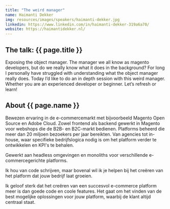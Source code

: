 ```yaml
---
title: "The weird manager"
name: Haimanti Dekker
img: resources/images/speakers/haimanti-dekker.jpg
linkedin: https://www.linkedin.com/in/haimanti-dekker-319a6a70/
website: https://haimantidekker.nl/
---
```


## The talk: {{ page.title }}

<p>Exposing the object manager. The manager we all know as magento developers, but do we really know what it does in the background? For long I personally have struggled with understanding what the object manager really does. Today I’d like to do an in depth session with this weird manager. Whether you are an experienced developer or beginner. Let’s refresh or learn!</p>

## About {{ page.name }}

<p>Bewezen ervaring in de e-commercemarkt met bijvoorbeeld Magento Open Source en Adobe Cloud. Zowel frontend als backend gewerkt in Magento voor webshops die de B2B- en B2C-markt bedienen. Platforms beheerd die meer dan 20 miljoen bezoekers per jaar bereikten. Van agencies tot in-house, waar specifieke bedrijfslogica nodig is om het platform verder te ontwikkelen en KPI's te behalen.</p>

<p>Gewerkt aan headless omgevingen en monoliths voor verschillende e-commercegerichte platforms.</p>

<p>Ik hou van code schrijven, maar bovenal wil ik je helpen bij het creëren van het platform dat jouw bedrijf laat groeien.</p>

<p>Ik geloof sterk dat het creëren van een succesvol e-commerce platform meer is dan goede code en coole features. Het gaat om het vinden van de best mogelijke oplossingen voor jouw platform, waarbij de klant altijd centraal staat.</p>
